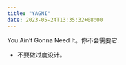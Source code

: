 ```yaml
---
title: "YAGNI"
date: 2023-05-24T13:35:32+08:00
---
```


You Ain’t Gonna Need It。你不会需要它.

- 不要做过度设计。
